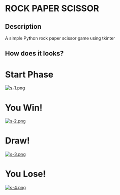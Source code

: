 # ROCK PAPER SCISSOR
## Description
A simple Python rock paper scissor game using tkinter

## How does it looks?
# Start Phase
[![s-1.png](https://i.postimg.cc/BQgFzhKT/s-1.png)](https://postimg.cc/TpKhLJQ1)
# You Win!
[![s-2.png](https://i.postimg.cc/0Q0mqZ41/s-2.png)](https://postimg.cc/k6DDQN9T)
# Draw!
[![s-3.png](https://i.postimg.cc/brFZz5HW/s-3.png)](https://postimg.cc/QK18m0zJ)
# You Lose!
[![s-4.png](https://i.postimg.cc/Fzt9DQp9/s-4.png)](https://postimg.cc/WFnL1CxK)
